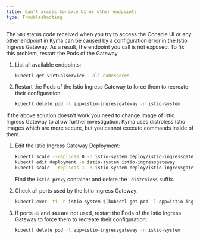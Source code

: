 ```yaml
---
title: Can't access Console UI or other endpoints
type: Troubleshooting
---
```


The `503` status code received when you try to access the Console UI or any other endpoint in Kyma can be caused by a configuration error in the Istio Ingress Gateway. As a result, the endpoint you call is not exposed.
To fix this problem, restart the Pods of the Gateway.

1. List all available endpoints:

    ```bash
    kubectl get virtualservice --all-namespaces
    ```

2. Restart the Pods of the Istio Ingress Gateway to force them to recreate their configuration:

     ```bash
     kubectl delete pod -l app=istio-ingressgateway -n istio-system
     ```

If the above solution doesn't work you need to change image of Istio Ingress Gateway to allow further investigation. Kyma uses distroless Istio images which are more secure, but you cannot execute commands inside of them. 

1. Edit the Istio Ingress Gateway Deployment:

    ```bash
    kubectl scale --replicas 0 -n istio-system deploy/istio-ingressgateway
    kubectl edit deployment -n istio-system istio-ingressgateway
    kubectl scale --replicas 1 -n istio-system deploy/istio-ingressgateway
    ```
   
   Find the `istio-proxy` container and delete the `-distroless` suffix.

2. Check all ports used by the Istio Ingress Gateway:

    ```bash
    kubectl exec -ti -n istio-system $(kubectl get pod -l app=istio-ingressgateway -n istio-system -o name) -c istio-proxy -- netstat -lptnu
    ```

3. If ports `80` and `443` are not used, restart the Pods of the Istio Ingress Gateway to force them to recreate their configuration:

    ```bash
    kubectl delete pod -l app=istio-ingressgateway -n istio-system
    ```
